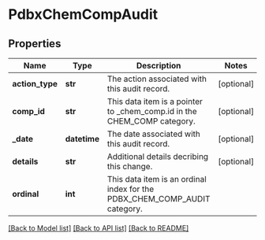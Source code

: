 # PdbxChemCompAudit

## Properties
Name | Type | Description | Notes
------------ | ------------- | ------------- | -------------
**action_type** | **str** | The action associated with this audit record. | [optional] 
**comp_id** | **str** | This data item is a pointer to _chem_comp.id in the CHEM_COMP  category. | [optional] 
**_date** | **datetime** | The date associated with this audit record. | [optional] 
**details** | **str** | Additional details decribing this change. | [optional] 
**ordinal** | **int** | This data item is an ordinal index for the  PDBX_CHEM_COMP_AUDIT category. | 

[[Back to Model list]](../README.md#documentation-for-models) [[Back to API list]](../README.md#documentation-for-api-endpoints) [[Back to README]](../README.md)


